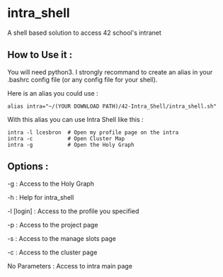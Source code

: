 # intra_shell 

A shell based solution to access 42 school's intranet

## How to Use it :

You will need python3.
I strongly recommand to create an alias in your .bashrc config file (or any config file for your shell).

Here is an alias you could use : 

```
alias intra="~/(YOUR DOWNLOAD PATH)/42-Intra_Shell/intra_shell.sh"
```

With this alias you can use Intra Shell like this :

```
intra -l lcesbron  # Open my profile page on the intra
intra -c           # Open Cluster Map
intra -g           # Open the Holy Graph
```

## Options :

-g		: Access to the Holy Graph

-h		: Help for intra_shell

-l [login]	: Access to the profile you specified

-p		: Access to the project page

-s		: Access to the manage slots page

-c		: Access to the cluster page

No Parameters	: Access to intra main page
